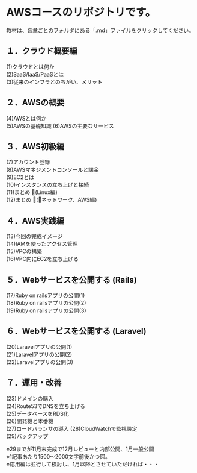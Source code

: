 # AWSコースのリポジトリです。

教材は、各章ごとのフォルダにある「.md」ファイルをクリックしてください。

## １．クラウド概要編

(1)クラウドとは何か  
(2)SaaS/IaaS/PaaSとは  
(3)従来のインフラとのちがい、メリット

## ２．AWSの概要

(4)AWSとは何か  
(5)AWSの基礎知識
(6)AWSの主要なサービス  

## ３．AWS初級編

(7)アカウント登録  
(8)AWSマネジメントコンソールと課金  
(9)EC2とは  
(10)インスタンスの立ち上げと接続  
(11)まとめ (Linux編)  
(12)まとめ (ネットワーク、AWS編)  

## ４．AWS実践編

(13)今回の完成イメージ  
(14)IAMを使ったアクセス管理  
(15)VPCの構築  
(16)VPC内にEC2を立ち上げる  

## ５．Webサービスを公開する (Rails)

(17)Ruby on railsアプリの公開(1)  
(18)Ruby on railsアプリの公開(2)  
(19)Ruby on railsアプリの公開(3)  

## ６．Webサービスを公開する (Laravel)

(20)Laravelアプリの公開(1)  
(21)Laravelアプリの公開(2)  
(22)Laravelアプリの公開(3)  

## ７．運用・改善

(23)ドメインの購入  
(24)Route53でDNSを立ち上げる  
(25)データベースをRDS化  
(26)開発機と本番機  
(27)ロードバランサの導入
(28)CloudWatchで監視設定    
(29)バックアップ  

※29までが11月末完成で12月レビューと内部公開、1月一般公開  
※1記事あたり1500〜2000文字前後かつ図。  
※応用編は並行して検討し、1月以降とさせていただければ・・・  

